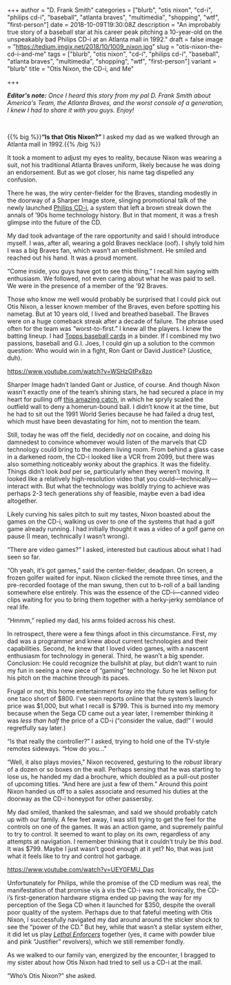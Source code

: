 +++
author = "D. Frank Smith"
categories = ["blurb", "otis nixon", "cd-i", "philips cd-i", "baseball", "atlanta braves", "multimedia", "shopping", "wtf", "first-person"]
date = 2018-10-09T19:30:08Z
description = "An improbably true story of a baseball star at his career peak pitching a 10-year-old on the unspeakably bad Philips CD-i at an Atlanta mall in 1992."
draft = false
image = "https://tedium.imgix.net/2018/10/1009_nixon.jpg"
slug = "otis-nixon-the-cd-i-and-me"
tags = ["blurb", "otis nixon", "cd-i", "philips cd-i", "baseball", "atlanta braves", "multimedia", "shopping", "wtf", "first-person"]
variant = "blurb"
title = "Otis Nixon, the CD-i, and Me"

+++

_**Editor's note:** Once I heard this story from my pal D. Frank Smith about America's Team, the Atlanta Braves, and the worst console of a generation, I knew I had to share it with you guys. Enjoy!_

&nbsp;

{{% big %}}**“Is that Otis Nixon?”** I asked my dad as we walked through an Atlanta mall in 1992.{{% /big %}}

It took a moment to adjust my eyes to reality, because Nixon was wearing a suit, not his traditional Atlanta Braves uniform, likely because he was doing an endorsement. But as we got closer, his name tag dispelled any confusion. 

There he was, the wiry center-fielder for the Braves, standing modestly in the doorway of a Sharper Image store, slinging promotional talk of the newly launched [Philips CD-i](https://www.atlasobscura.com/articles/the-history-of-the-philips-cdi-failed-playstation-ancestor), a system that left a brown streak down the annals of ‘90s home technology history. But in that moment, it was a fresh glimpse into the future of the CD. 

My dad took advantage of the rare opportunity and said I should introduce myself. I was, after all, wearing a gold Braves necklace (oof). I shyly told him I was a big Braves fan, which wasn’t an embellishment. He smiled and reached out his hand. It was a proud moment.

“Come inside, you guys have got to see this thing,” I recall him saying with enthusiasm. We followed, not even caring about what he was paid to sell. We were in the presence of a member of the ’92 Braves.

Those who know me well would probably be surprised that I could pick out Otis Nixon, a lesser known member of the Braves, even before spotting his nametag. But at 10 years old, I lived and breathed baseball. The Braves were on a huge comeback streak after a decade of failure. The phrase used often for the team was “worst-to-first.” I knew all the players. I knew the batting lineup. I had [Topps baseball cards](https://www.ebay.com/i/292653980299?chn=ps) in a binder. If I combined my two passions, baseball and G.I. Joes, I could gin up a solution to the common question: Who would win in a fight, Ron Gant or David Justice? (Justice, duh).

https://www.youtube.com/watch?v=WSHzGtPx8zo

Sharper Image hadn’t landed Gant or Justice, of course. And though Nixon wasn’t exactly one of the team’s shining stars, he had secured a place in my heart for pulling off [this amazing catch](https://www.youtube.com/watch?v=WSHzGtPx8zo), in which he spryly scaled the outfield wall to deny a homerun-bound ball. I didn’t know it at the time, but he had to sit out the 1991 World Series because he had failed a drug test, which must have been devastating for him, not to mention the team. 

Still, today he was off the field, decidedly _not_ on cocaine, and doing his damnedest to convince whomever would listen of the marvels that CD technology could bring to the modern living room. From behind a glass case in a darkened room, the CD-i looked like a VCR from 2099, but there was also something noticeably wonky about the graphics. It was the fidelity. Things didn’t look _bad_ per se, particularly when they weren’t moving. It looked like a relatively high-resolution video that you could—technically—interact with. But what the technology was boldly trying to achieve was perhaps 2-3 tech generations shy of feasible, maybe even a bad idea altogether.

Likely curving his sales pitch to suit my tastes, Nixon boasted about the games on the CD-i, walking us over to one of the systems that had a golf game already running. I had initially thought it was a video of a golf game on pause (I mean, technically I wasn’t wrong).

“There are video games?” I asked, interested but cautious about what I had seen so far.

“Oh yeah, it’s got games,” said the center-fielder, deadpan. On screen, a frozen golfer waited for input. Nixon clicked the remote three times, and the pre-recorded footage of the man swung, then cut to b-roll of a ball landing somewhere else entirely. This was the essence of the CD-i—canned video clips waiting for you to bring them together with a herky-jerky semblance of real life. 

“Hmmm,” replied my dad, his arms folded across his chest.

In retrospect, there were a few things afoot in this circumstance. First, my dad was a programmer and knew about current technologies and their capabilities. Second, he knew that I loved video games, with a nascent enthusiasm for technology in general. Third, he wasn’t a big spender. Conclusion: He could recognize the bullshit at play, but didn’t want to ruin my fun in seeing a new piece of “gaming” technology. So he let Nixon put his pitch on the machine through its paces. 

Frugal or not, this home entertainment foray into the future was selling for one taco short of $800. I’ve seen reports online that the system’s launch price was $1,000, but what I recall is $799. This is burned into my memory because when the Sega CD came out a year later, I remember thinking it was _less than half_ the price of a CD-i (“consider the value, dad!” I would regretfully say later.)

“Is that really the controller?” I asked, trying to hold one of the TV-style remotes sideways. “How do you...”

“Well, it also plays movies,” Nixon recovered, gesturing to the _robust_ library of a dozen or so boxes on the wall. Perhaps sensing that he was starting to lose us, he handed my dad a brochure, which doubled as a pull-out poster of upcoming titles. “And here are just a few of them.” Around this point Nixon handed us off to a sales associate and resumed his duties at the doorway as the CD-i honeypot for other passersby.

My dad smiled, thanked the salesman, and said we should probably catch up with our family. A few feet away, I was still trying to get the feel for the controls on one of the games. It was an action game, and supremely painful to try to control. It seemed to want to play on its own, regardless of any attempts at navigation. I remember thinking that it couldn’t truly be _this bad_. It was $799. Maybe I just wasn’t good enough at it yet? No, that was just what it feels like to try and control hot garbage.

https://www.youtube.com/watch?v=UEY0FMU_Das

Unfortunately for Philips, while the promise of the CD medium was real, the manifestation of that promise vis à vis the CD-i was not. Ironically, the CD-i’s first-generation hardware stigma ended up paving the way for my perception of the Sega CD when it launched for $350, despite the overall poor quality of the system. Perhaps due to that fateful meeting with Otis Nixon, I successfully navigated my dad around around the sticker shock to see the “power of the CD.” But hey, while that wasn’t a stellar system either, it did let us play [_Lethal Enforcers_](https://www.youtube.com/watch?v=fsotO5z5JLw) together (yes, it came with powder blue and pink “Justifier” revolvers), which we still remember fondly. 

As we walked to our family van, energized by the encounter, I bragged to my sister about how Otis Nixon had tried to sell us a CD-i at the mall.

“Who’s Otis Nixon?” she asked.